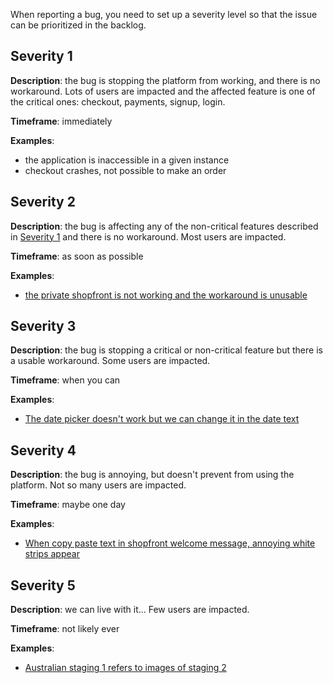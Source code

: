 When reporting a bug, you need to set up a severity level so that the issue can be prioritized in the backlog.

## Severity 1
**Description**: the bug is stopping the platform from working, and there is no workaround. Lots of users are impacted and the affected feature is one of the critical ones: checkout, payments, signup, login.

**Timeframe**: immediately

**Examples**:
- the application is inaccessible in a given instance
- checkout crashes, not possible to make an order

## Severity 2
**Description**: the bug is affecting any of the non-critical features described in [Severity 1](https://github.com/openfoodfoundation/openfoodnetwork/wiki/Bug-severity#severity-1) and there is no workaround. Most users are impacted.

**Timeframe**: as soon as possible

**Examples**:
- [the private shopfront is not working and the workaround is unusable](https://github.com/openfoodfoundation/openfoodnetwork/issues/1493)

## Severity 3
**Description**: the bug is stopping a critical or non-critical feature but there is a usable workaround. Some users are impacted.

**Timeframe**: when you can

**Examples**:
- [The date picker doesn't work but we can change it in the date text](https://github.com/openfoodfoundation/openfoodnetwork/issues/1924)

## Severity 4
**Description**: the bug is annoying, but doesn't prevent from using the platform. Not so many users are impacted.

**Timeframe**: maybe one day

**Examples**:
- [When copy paste text in shopfront welcome message, annoying white strips appear](https://github.com/openfoodfoundation/openfoodnetwork/issues/1860)

## Severity 5
**Description**: we can live with it... Few users are impacted.

**Timeframe**: not likely ever

**Examples**:
- [Australian staging 1 refers to images of staging 2](https://github.com/openfoodfoundation/openfoodnetwork/issues/394)